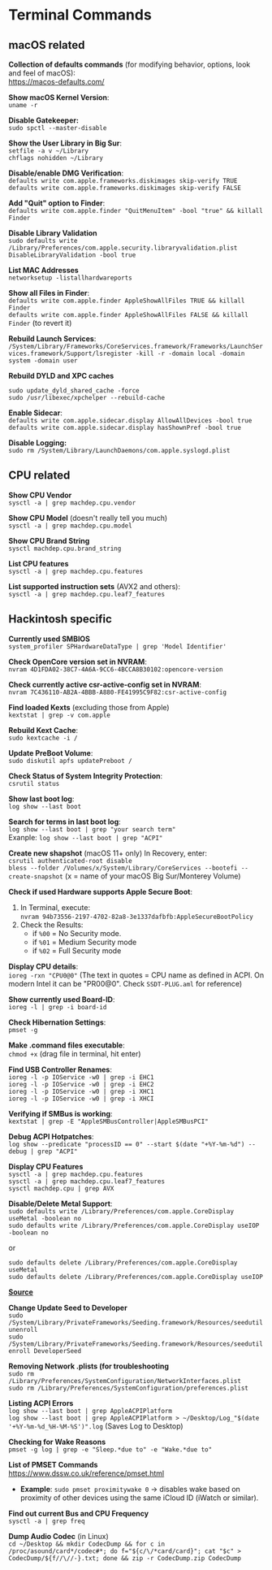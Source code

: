 # Terminal Commands

## macOS related

**Collection of defaults commands** (for modifying behavior, options, look and feel of macOS):</br>
https://macos-defaults.com/

**Show macOS Kernel Version**:</br>
`uname -r`

**Disable Gatekeeper:**</br>
`sudo spctl --master-disable`

**Show the User Library in Big Sur**:</br>
`setfile -a v ~/Library`</br>
`chflags nohidden ~/Library`

**Disable/enable DMG Verification**:</br>
`defaults write com.apple.frameworks.diskimages skip-verify TRUE`</br>
`defaults write com.apple.frameworks.diskimages skip-verify FALSE`</br>

**Add "Quit" option to Finder**:</br>
`defaults write com.apple.finder "QuitMenuItem" -bool "true" && killall Finder`

**Disable Library Validation**</br>
`sudo defaults write /Library/Preferences/com.apple.security.libraryvalidation.plist DisableLibraryValidation -bool true`

**List MAC Addresses**</br>
`networksetup -listallhardwareports`

**Show all Files in Finder**:</br>
`defaults write com.apple.finder AppleShowAllFiles TRUE && killall Finder`</br>
`defaults write com.apple.finder AppleShowAllFiles FALSE && killall Finder` (to revert it)

**Rebuild Launch Services**:</br>
`/System/Library/Frameworks/CoreServices.framework/Frameworks/LaunchServices.framework/Support/lsregister -kill -r -domain local -domain system -domain user`

**Rebuild DYLD and XPC caches**

```
sudo update_dyld_shared_cache -force
sudo /usr/libexec/xpchelper --rebuild-cache
```

**Enable Sidecar**:</br>
`defaults write com.apple.sidecar.display AllowAllDevices -bool true`</br>
`defaults write com.apple.sidecar.display hasShownPref -bool true`

**Disable Logging:**</br>
`sudo rm /System/Library/LaunchDaemons/com.apple.syslogd.plist`

## CPU related

**Show CPU Vendor**</br>
`sysctl -a | grep machdep.cpu.vendor`

**Show CPU Model** (doesn't really tell you much)</br> 
`sysctl -a | grep machdep.cpu.model`

**Show CPU Brand String**</br>
`sysctl machdep.cpu.brand_string`

**List CPU features**</br>
`sysctl -a | grep machdep.cpu.features` 

**List supported instruction sets** (AVX2 and others):<br>
`sysctl -a | grep machdep.cpu.leaf7_features`

## Hackintosh specific
**Currently used SMBIOS**</br>
`system_profiler SPHardwareDataType | grep 'Model Identifier'`

**Check OpenCore version set in NVRAM**:</br>
`nvram 4D1FDA02-38C7-4A6A-9CC6-4BCCA8B30102:opencore-version`

**Check currently active csr-active-config set in NVRAM**:</br>
`nvram 7C436110-AB2A-4BBB-A880-FE41995C9F82:csr-active-config`

**Find loaded Kexts** (excluding those from Apple)</br>
`kextstat | grep -v com.apple`</br>

**Rebuild Kext Cache**:</br>
`sudo kextcache -i /`</br>

**Update PreBoot Volume**:</br>
`sudo diskutil apfs updatePreboot /`

**Check Status of System Integrity Protection**:</br>
`csrutil status`

**Show last boot log**:</br>
`log show --last boot`

**Search for terms in last boot log**:</br>
`log show --last boot | grep "your search term"` </br>
Exanple: `log show --last boot | grep "ACPI"`

**Create new shapshot** (macOS 11+ only) In Recovery, enter:</br>
`csrutil authenticated-root disable`</br>
`bless --folder /Volumes/x/System/Library/CoreServices --bootefi --create-snapshot` (x = name of your macOS Big Sur/Monterey Volume)

**Check if used Hardware supports Apple Secure Boot**:</br>
1. In Terminal, execute:</br>
`nvram 94b73556-2197-4702-82a8-3e1337dafbfb:AppleSecureBootPolicy` 
3. Check the Results:
	-  if `%00` = No Security mode.
	-  if `%01` = Medium Security mode
	-  if `%02` = Full Security mode 

**Display CPU details**:</br>
`ioreg -rxn "CPU0@0"` (The text in quotes = CPU name as defined in ACPI. On modern Intel it can be "PR00@0". Check `SSDT-PLUG.aml` for reference)

**Show currently used Board-ID**:<br>
`ioreg -l | grep -i board-id`

**Check Hibernation Settings**:</br>
`pmset -g`

**Make .command files executable**:</br>
`chmod +x` (drag file in terminal, hit enter)

**Find USB Controller Renames**:</br>
`ioreg -l -p IOService -w0 | grep -i EHC1`</br>
`ioreg -l -p IOService -w0 | grep -i EHC2`</br>
`ioreg -l -p IOService -w0 | grep -i XHC1`</br>
`ioreg -l -p IOService -w0 | grep -i XHCI`</br>

**Verifying if SMBus is working**:</br>
`kextstat | grep -E "AppleSMBusController|AppleSMBusPCI"`

**Debug ACPI Hotpatches**:</br>
`log show --predicate "processID == 0" --start $(date "+%Y-%m-%d") --debug | grep "ACPI"`

**Display CPU Features**</br>
`sysctl -a | grep machdep.cpu.features` </br>
`sysctl -a | grep machdep.cpu.leaf7_features` </br>
`sysctl machdep.cpu | grep AVX`

**Disable/Delete Metal Support**:</br>
`sudo defaults write /Library/Preferences/com.apple.CoreDisplay useMetal -boolean no`</br>
`sudo defaults write /Library/Preferences/com.apple.CoreDisplay useIOP -boolean no`

or

`sudo defaults delete /Library/Preferences/com.apple.CoreDisplay useMetal`</br>
`sudo defaults delete /Library/Preferences/com.apple.CoreDisplay useIOP`

[**Source**](https://github.com/lvs1974/NvidiaGraphicsFixup/releases)

**Change Update Seed to Developer**</br>
`sudo /System/Library/PrivateFrameworks/Seeding.framework/Resources/seedutil unenroll`</br>
`sudo /System/Library/PrivateFrameworks/Seeding.framework/Resources/seedutil enroll DeveloperSeed`

**Removing Network .plists (for troubleshooting**</br>
`sudo rm /Library/Preferences/SystemConfiguration/NetworkInterfaces.plist`</br>
`sudo rm /Library/Preferences/SystemConfiguration/preferences.plist`</br>

**Listing ACPI Errors**</br>
`log show --last boot | grep AppleACPIPlatform` </br>
`log show --last boot | grep AppleACPIPlatform > ~/Desktop/Log_"$(date '+%Y-%m-%d_%H-%M-%S')".log` (Saves Log to Desktop)

**Checking for Wake Reasons**</br>
`pmset -g log | grep -e "Sleep.*due to" -e "Wake.*due to"`

**List of PMSET Commands**<br>
https://www.dssw.co.uk/reference/pmset.html

- **Example**: `sudo pmset proximitywake 0` &rarr; disables wake based on proximity of other devices using the same iCloud ID (iWatch or similar).

**Find out current Bus and CPU Frequency** </br>
`sysctl -a | grep freq`

**Dump Audio Codec** (in Linux)</br>
`cd ~/Desktop && mkdir CodecDump && for c in /proc/asound/card*/codec#*; do f="${c/\/*card/card}"; cat "$c" > CodecDump/${f//\//-}.txt; done && zip -r CodecDump.zip CodecDump`
